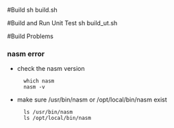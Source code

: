 #Build 
     sh build.sh
     
#Build and Run Unit Test 
    sh build_ut.sh
    
#Build Problems

### nasm error 
* check the nasm version 

        which nasm
        nasm -v
    
* make sure /usr/bin/nasm or /opt/local/bin/nasm exist 
    
        
        ls /usr/bin/nasm
        ls /opt/local/bin/nasm
        